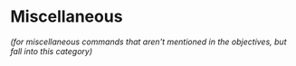 # Miscellaneous
*(for miscellaneous commands that aren't mentioned in the objectives, but fall into this category)*